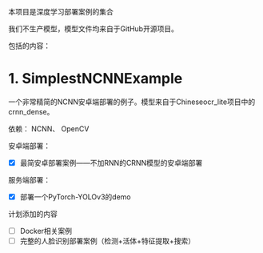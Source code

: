 本项目是深度学习部署案例的集合

我们不生产模型，模型文件均来自于GitHub开源项目。

包括的内容：

# 1. SimplestNCNNExample

一个非常精简的NCNN安卓端部署的例子。模型来自于Chineseocr_lite项目中的crnn_dense。

依赖： NCNN、 OpenCV 

安卓端部署：

- [x] 最简安卓部署案例——不加RNN的CRNN模型的安卓端部署

服务端部署：

- [x] 部署一个PyTorch-YOLOv3的demo

计划添加的内容

- [ ] Docker相关案例 
- [ ] 完整的人脸识别部署案例（检测+活体+特征提取+搜索）

